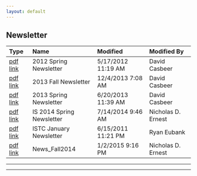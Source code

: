 ```yaml
---
layout: default
---
```


## Newsletter

| Type | Name | Modified | Modified By|
|:-----|:-----|:---------|:-----------|	
| <a href="https://drive.google.com/file/d/1SyWGLr-fy9G7PNza10_X--mZmdpweu-J/view?usp=sharing">pdf link</a>	| 2012 Spring Newsletter | 5/17/2012 11:19 AM | David Casbeer |
| <a href="https://drive.google.com/file/d/103m-YdfHJtQi2j9nYeYVj-TU8bdwFp5k/view?usp=sharing">pdf link</a>	| 2013 Fall Newsletter | 12/4/2013 7:08 AM | David Casbeer |
| <a href="https://drive.google.com/file/d/1devHFTE60BhUx9m7HJawphT03t2mSHF5/view?usp=sharing">pdf link</a>	| 2013 Spring Newsletter | 6/20/2013 11:39 AM | David Casbeer |
| <a href="https://drive.google.com/file/d/1E2dCIw5b75izry6sfR4vQVIjGtoigyxg/view?usp=sharing">pdf link</a> | IS 2014 Spring Newsletter | 7/14/2014 9:46 AM | Nicholas D. Ernest |
| <a href="https://drive.google.com/file/d/18LNX-SrEB5LW44S3y-tcPDfvqCdNCVS1/view?usp=sharing">pdf link</a> | ISTC January Newsletter | 6/15/2011 11:21 PM | Ryan Eubank |
| <a href="https://drive.google.com/file/d/1QQntXpvxBTMfUKxiZrwVotrCs24ajoaz/view?usp=sharing">pdf link</a>| News_Fall2014 | 1/2/2015 9:16 PM | Nicholas D. Ernest |

* * *
* * *

<!-- --end-of-page-- -->
